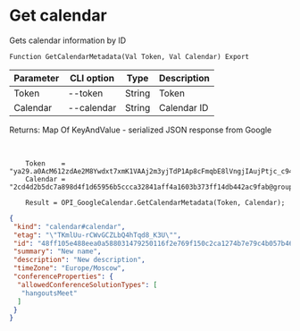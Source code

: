 ﻿---
sidebar_position: 2
---

# Get calendar
 Gets calendar information by ID



`Function GetCalendarMetadata(Val Token, Val Calendar) Export`

  | Parameter | CLI option | Type | Description |
  |-|-|-|-|
  | Token | --token | String | Token |
  | Calendar | --calendar | String | Calendar ID |

  
  Returns:  Map Of KeyAndValue - serialized JSON response from Google

<br/>




```bsl title="Code example"
    Token    = "ya29.a0AcM612zdAe2M8Ywdxt7xmK1VAAj2m3yjTdP1Ap8cFmqbE8lVngjIAujPtjc_c94MCuKNLfn7MSssBd6NfMXDQDrHMUv7Fgjp7cjuXk68n...";
    Calendar = "2cd4d2b5dc7a898d4f1d65956b5ccca32841aff4a1603b373ff14db442ac9fab@group.calendar.google.com";

    Result = OPI_GoogleCalendar.GetCalendarMetadata(Token, Calendar);
```
 



```json title="Result"
{
 "kind": "calendar#calendar",
 "etag": "\"TKmlUu-rCWvGCZLbQ4hTqd8_K3U\"",
 "id": "48ff105e488eea0a588031479250116f2e769f150c2ca1274b7e79c4b057b46b@group.calendar.google.com",
 "summary": "New name",
 "description": "New description",
 "timeZone": "Europe/Moscow",
 "conferenceProperties": {
  "allowedConferenceSolutionTypes": [
   "hangoutsMeet"
  ]
 }
}
```
